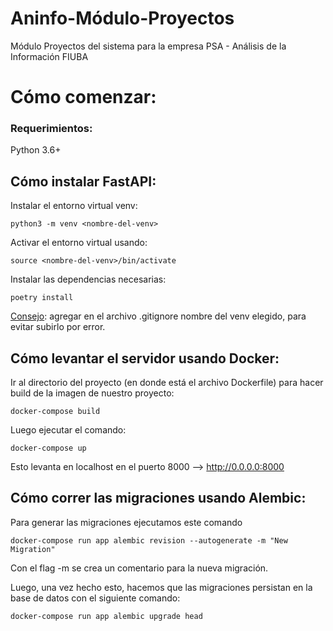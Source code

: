 # Aninfo-Módulo-Proyectos
Módulo Proyectos del sistema para la empresa PSA - Análisis de la Información FIUBA

# Cómo comenzar:

### Requerimientos:
Python 3.6+

## Cómo instalar FastAPI:
Instalar el entorno virtual venv:
```
python3 -m venv <nombre-del-venv>
```
Activar el entorno virtual usando:
```
source <nombre-del-venv>/bin/activate
```
Instalar las dependencias necesarias:
```
poetry install
```

<u>Consejo</u>: agregar en el archivo .gitignore nombre del venv elegido, para evitar subirlo por error.

## Cómo levantar el servidor usando Docker:

Ir al directorio del proyecto (en donde está el archivo Dockerfile) para hacer build de la imagen de nuestro proyecto:

```
docker-compose build
```

Luego ejecutar el comando:
```
docker-compose up
```

Esto levanta en localhost en el puerto 8000 --> http://0.0.0.0:8000

## Cómo correr las migraciones usando Alembic:
Para generar las migraciones ejecutamos este comando

```
docker-compose run app alembic revision --autogenerate -m "New Migration"
```

Con el flag -m se crea un comentario para la nueva migración.

Luego, una vez hecho esto, hacemos que las migraciones persistan en la base de datos con el siguiente comando:

```
docker-compose run app alembic upgrade head
```
